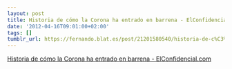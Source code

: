 ```yaml
---
layout: post
title: Historia de cómo la Corona ha entrado en barrena - ElConfidencial.com
date: '2012-04-16T09:01:00+02:00'
tags: []
tumblr_url: https://fernando.blat.es/post/21201580540/historia-de-c%C3%B3mo-la-corona-ha-entrado-en-barrena
---
```

[Historia de cómo la Corona ha entrado en barrena - ElConfidencial.com](http://www.elconfidencial.com/opinion/notebook/2012/04/15/historia-de-como-la-corona-ha-entrado-en-barrena-9048/)  
